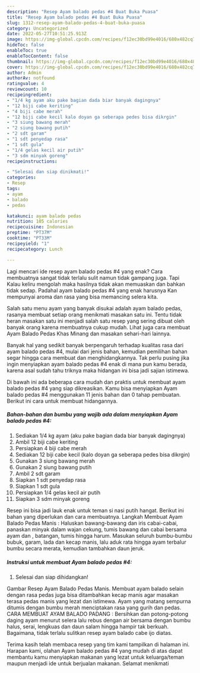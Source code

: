 ```yaml
---
description: "Resep Ayam balado pedas #4 Buat Buka Puasa"
title: "Resep Ayam balado pedas #4 Buat Buka Puasa"
slug: 1312-resep-ayam-balado-pedas-4-buat-buka-puasa
category: Uncategorized
date: 2022-05-27T10:51:25.913Z
image: https://img-global.cpcdn.com/recipes/f12ec30bd99e4016/680x482cq70/ayam-balado-pedas-4-foto-resep-utama.jpg
hideToc: false
enableToc: true
enableTocContent: false
thumbnail: https://img-global.cpcdn.com/recipes/f12ec30bd99e4016/680x482cq70/ayam-balado-pedas-4-foto-resep-utama.jpg
cover: https://img-global.cpcdn.com/recipes/f12ec30bd99e4016/680x482cq70/ayam-balado-pedas-4-foto-resep-utama.jpg
author: Admin
authorAv: notfound
ratingvalue: 4
reviewcount: 10
recipeingredient:
- "1/4 kg ayam aku pake bagian dada biar banyak dagingnya"
- "12 biji cabe keriting"
- "4 biji cabe merah"
- "12 biji cabe kecil kalo doyan ga seberapa pedes bisa dikrgin"
- "3 siung bawang merah"
- "2 siung bawang putih"
- "2 sdt garam"
- "1 sdt penyedap rasa"
- "1 sdt gula"
- "1/4 gelas kecil air putih"
- "3 sdm minyak goreng"
recipeinstructions:

- "Selesai dan siap dinikmati!"
categories:
- Resep
tags:
- ayam
- balado
- pedas

katakunci: ayam balado pedas 
nutrition: 105 calories
recipecuisine: Indonesian
preptime: "PT37M"
cooktime: "PT33M"
recipeyield: "1"
recipecategory: Lunch

---
```



Lagi mencari ide resep ayam balado pedas #4 yang enak? Cara membuatnya sangat tidak terlalu sulit namun tidak gampang juga. Tapi Kalau keliru mengolah maka hasilnya tidak akan memuaskan dan bahkan tidak sedap. Padahal ayam balado pedas #4 yang enak harusnya Kan mempunyai aroma dan rasa yang bisa memancing selera kita.


Salah satu menu ayam yang banyak disukai adalah ayam balado pedas, rasanya membuat setiap orang menikmati masakan satu ini. Tentu tidak heran masakan satu ini menjadi salah satu resep yang sering dibuat oleh banyak orang karena membuatnya cukup mudah. Lihat juga cara membuat Ayam Balado Pedas Khas Minang dan masakan sehari-hari lainnya.

Banyak hal yang sedikit banyak berpengaruh terhadap kualitas rasa dari ayam balado pedas #4, mulai dari jenis bahan, kemudian pemilihan bahan segar hingga cara membuat dan menghidangkannya. Tak perlu pusing jika ingin menyiapkan ayam balado pedas #4 enak di mana pun kamu berada, karena asal sudah tahu triknya maka hidangan ini bisa jadi sajian istimewa.


Di bawah ini ada beberapa cara mudah dan praktis untuk membuat ayam balado pedas #4 yang siap dikreasikan. Kamu bisa menyiapkan Ayam balado pedas #4 menggunakan 11 jenis bahan dan 0 tahap pembuatan. Berikut ini cara untuk membuat hidangannya.

<!--inarticleads1-->

##### Bahan-bahan dan bumbu yang wajib ada dalam menyiapkan Ayam balado pedas #4:

1. Sediakan 1/4 kg ayam (aku pake bagian dada biar banyak dagingnya)
1. Ambil 12 biji cabe keriting
1. Persiapkan 4 biji cabe merah
1. Sediakan 12 biji cabe kecil (kalo doyan ga seberapa pedes bisa dikrgin)
1. Gunakan 3 siung bawang merah
1. Gunakan 2 siung bawang putih
1. Ambil 2 sdt garam
1. Siapkan 1 sdt penyedap rasa
1. Siapkan 1 sdt gula
1. Persiapkan 1/4 gelas kecil air putih
1. Siapkan 3 sdm minyak goreng


Resep ini bisa jadi lauk enak untuk teman si nasi putih hangat. Berikut ini bahan yang diperlukan dan cara membuatnya. Langkah Membuat Ayam Balado Pedas Manis : Haluskan bawang-bawang dan iris cabai-cabai, panaskan minyak dalam wajan cekung, tumis bawang dan cabai bersama ayam dan , batangan, tumis hingga harum. Masukan seluruh bumbu-bumbu bubuk, garam, lada dan kecap manis, lalu aduk rata hingga ayam terbalur bumbu secara merata, kemudian tambahkan daun jeruk. 

<!--inarticleads2-->

##### Instruksi untuk membuat Ayam balado pedas #4:


1. Selesai dan siap dihidangkan!

Gambar Resep Ayam Balado Pedas Manis. Membuat ayam balado selain dengan rasa pedas juga bisa ditambahkan kecap manis agar masakan terasa pedas manis yang lezat dan istimewa. Ayam yang matang sempurna ditumis dengan bumbu merah menciptakan rasa yang gurih dan pedas. CARA MEMBUAT AYAM BALADO PADANG : Bersihkan dan potong-potong daging ayam menurut selera lalu rebus dengan air bersama dengan bumbu halus, serai, lengkuas dan daun salam hingga hampir tak berkuah. Bagaimana, tidak terlalu sulitkan resep ayam balado cabe ijo diatas. 

Terima kasih telah membaca resep yang tim kami tampilkan di halaman ini. Harapan kami, olahan Ayam balado pedas #4 yang mudah di atas dapat membantu kamu menyiapkan makanan yang lezat untuk keluarga/teman maupun menjadi ide untuk berjualan makanan. Selamat menikmati
